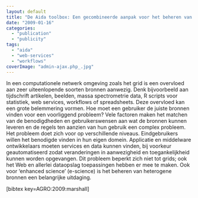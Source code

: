 ```yaml
---
layout: default
title: "De Aida toolbox: Een gecombineerde aanpak voor het beheren van kennis"
date: "2009-01-16"
categories:
  - "publication"
  - "publicity"
tags:
  - "aida"
  - "web-services"
  - "workflows"
coverImage: "admin-ajax.php_.jpg"
---
```


In een computationele netwerk omgeving zoals het grid is een overvloed aan zeer uiteenlopende soorten bronnen aanwezig. Denk bijvoorbeeld aan tijdschrift artikelen, beelden, massa spectrometrie data, R scripts voor statistiek, web services, workflows of spreadsheets. Deze overvloed kan een grote belemmering vormen. Hoe moet een gebruiker de juiste bronnen vinden voor een voorliggend probleem? Vele factoren maken het matchen van de benodigdheden en gebruikerswensen aan wat de bronnen kunnen leveren en de regels ten aanzien van hun gebruik een complex probleem. Het probleem doet zich voor op verschillende niveaus. Eindgebruikers willen het benodigde vinden in hun eigen domein. Applicatie en middelware ontwikkelaars moeten services en data kunnen vinden, bij voorkeur geautomatiseerd zodat veranderingen in aanwezigheid en toegankelijkheid kunnen worden opgevangen. Dit probleem beperkt zich niet tot grids; ook het Web en allerlei dataopslag toepassingen hebben er mee te maken. Ook voor ‘enhanced science’ (e-science) is het beheren van heterogene bronnen een belangrijke uitdaging.

\[bibtex key=AGRO:2009:marshall\]
